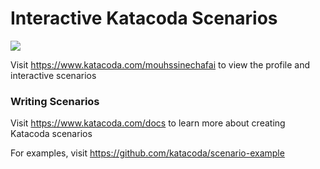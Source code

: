 # Interactive Katacoda Scenarios

[![](http://shields.katacoda.com/katacoda/mouhssinechafai/count.svg)](https://www.katacoda.com/mouhssinechafai "Get your profile on Katacoda.com")

Visit https://www.katacoda.com/mouhssinechafai to view the profile and interactive scenarios

### Writing Scenarios
Visit https://www.katacoda.com/docs to learn more about creating Katacoda scenarios

For examples, visit https://github.com/katacoda/scenario-example

